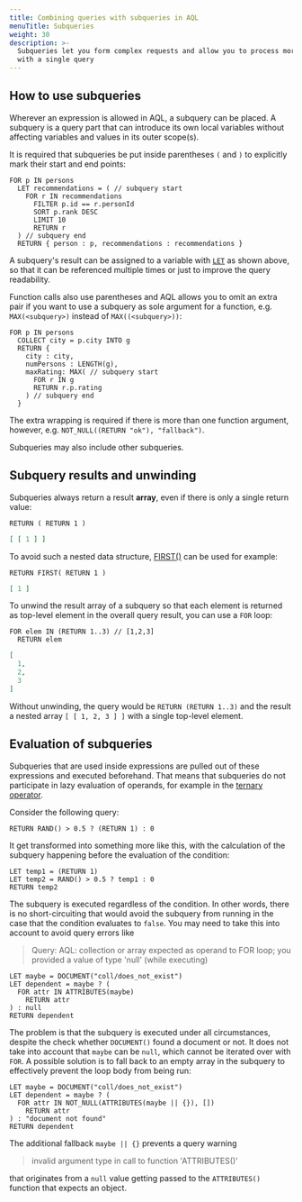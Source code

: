 ```yaml
---
title: Combining queries with subqueries in AQL
menuTitle: Subqueries
weight: 30
description: >-
  Subqueries let you form complex requests and allow you to process more data in
  with a single query
---
```

## How to use subqueries

Wherever an expression is allowed in AQL, a subquery can be placed. A subquery
is a query part that can introduce its own local variables without affecting
variables and values in its outer scope(s).

It is required that subqueries be put inside parentheses `(` and `)` to
explicitly mark their start and end points:

```aql
FOR p IN persons
  LET recommendations = ( // subquery start
    FOR r IN recommendations
      FILTER p.id == r.personId
      SORT p.rank DESC
      LIMIT 10
      RETURN r
  ) // subquery end
  RETURN { person : p, recommendations : recommendations }
```

A subquery's result can be assigned to a variable with
[`LET`](../high-level-operations/let.md) as shown above, so that it can be referenced
multiple times or just to improve the query readability.

Function calls also use parentheses and AQL allows you to omit an extra pair if
you want to use a subquery as sole argument for a function, e.g.
`MAX(<subquery>)` instead of `MAX((<subquery>))`:

```aql
FOR p IN persons
  COLLECT city = p.city INTO g
  RETURN {
    city : city,
    numPersons : LENGTH(g),
    maxRating: MAX( // subquery start
      FOR r IN g
      RETURN r.p.rating
    ) // subquery end
  }
```

The extra wrapping is required if there is more than one function argument,
however, e.g. `NOT_NULL((RETURN "ok"), "fallback")`.

Subqueries may also include other subqueries.

## Subquery results and unwinding

Subqueries always return a result **array**, even if there is only
a single return value:

```aql
RETURN ( RETURN 1 )
```

```json
[ [ 1 ] ]
```

To avoid such a nested data structure, [FIRST()](../functions/array.md#first)
can be used for example:

```aql
RETURN FIRST( RETURN 1 )
```

```json
[ 1 ]
```

To unwind the result array of a subquery so that each element is returned as
top-level element in the overall query result, you can use a `FOR` loop:

```aql
FOR elem IN (RETURN 1..3) // [1,2,3]
  RETURN elem
```

```json
[
  1,
  2,
  3
]
```

Without unwinding, the query would be `RETURN (RETURN 1..3)` and the result
a nested array `[ [ 1, 2, 3 ] ]` with a single top-level element.

## Evaluation of subqueries

Subqueries that are used inside expressions are pulled out of these
expressions and executed beforehand. That means that subqueries do not
participate in lazy evaluation of operands, for example in the
[ternary operator](../operators.md#ternary-operator).

Consider the following query:

```aql
RETURN RAND() > 0.5 ? (RETURN 1) : 0
```

It get transformed into something more like this, with the calculation of the
subquery happening before the evaluation of the condition:

```aql
LET temp1 = (RETURN 1)
LET temp2 = RAND() > 0.5 ? temp1 : 0
RETURN temp2
```

The subquery is executed regardless of the condition. In other words, there is
no short-circuiting that would avoid the subquery from running in the case that
the condition evaluates to `false`. You may need to take this into account to
avoid query errors like

> Query: AQL: collection or array expected as operand to FOR loop; you provided
> a value of type 'null' (while executing)

```aql
LET maybe = DOCUMENT("coll/does_not_exist")
LET dependent = maybe ? (
  FOR attr IN ATTRIBUTES(maybe)
    RETURN attr
) : null
RETURN dependent
```

The problem is that the subquery is executed under all circumstances, despite
the check whether `DOCUMENT()` found a document or not. It does not take into
account that `maybe` can be `null`, which cannot be iterated over with `FOR`.
A possible solution is to fall back to an empty array in the subquery to
effectively prevent the loop body from being run:

```aql
LET maybe = DOCUMENT("coll/does_not_exist")
LET dependent = maybe ? (
  FOR attr IN NOT_NULL(ATTRIBUTES(maybe || {}), [])
    RETURN attr
) : "document not found"
RETURN dependent
```

The additional fallback `maybe || {}` prevents a query warning

> invalid argument type in call to function 'ATTRIBUTES()'

that originates from a `null` value getting passed to the `ATTRIBUTES()`
function that expects an object.

